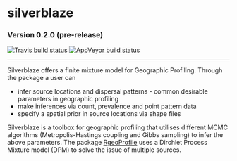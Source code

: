 # silverblaze
### Version 0.2.0 (pre-release)
[![Travis build status](https://travis-ci.org/Michael-Stevens-27/silverblaze.svg?branch=master)](https://travis-ci.org/Michael-Stevens-27/silverblaze)
[![AppVeyor build status](https://ci.appveyor.com/api/projects/status/github/Michael-Stevens-27/silverblaze?branch=master&svg=true)](https://ci.appveyor.com/project/Michael-Stevens-27/silverblaze)

--------------------------------------------------------------------------------------------------------------------------------

Silverblaze offers a finite mixture model for Geographic Profiling. Through the package a user can 

* infer source locations and dispersal patterns - common desirable parameters in geographic profiling
* make inferences via count,  prevalence and point pattern data   
* specify a spatial prior in source locations via shape files

Silverblaze is a toolbox for geographic profiling that utilises different MCMC algorithms (Metropolis-Hastings coupling and Gibbs sampling) to infer the above parameters. The package [RgeoProfile](https://github.com/bobverity/Rgeoprofile) uses a Dirchlet Process Mixture model (DPM) to solve the issue of multiple sources.           
